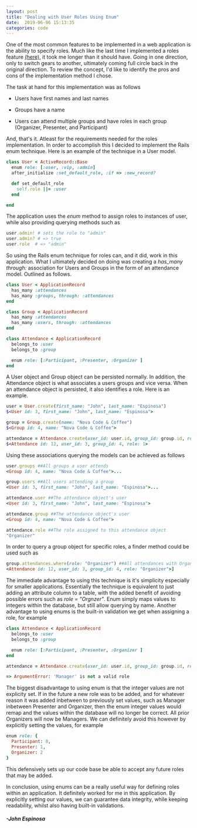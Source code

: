 ```yaml
---
layout: post
title: "Dealing with User Roles Using Enum"
date:  2019-06-06 15:13:35
categories: code
---
```


One of the most common features to be implemented in a web application is the ability to specify roles. Much like the last time I implemented a roles feature [(here)](https://github.com/johnfelixespinosa/React-Practice/tree/master/instagram-mock), it took me longer than it should have. Going in one direction, only to switch gears to another, ultimately coming full circle back in the original direction. To review the concept, I'd like to identify the pros and cons of the implementation method I chose.

The task at hand for this implementation was as follows 

- Users have first names and last names

- Groups have a name

- Users can attend multiple groups and have roles in each group (Organizer, Presenter, and Participant)

And, that's it. Atleast for the requirements needed for the roles implementation. In order to accomplish this I decided to implement the Rails enum technique. Here is an example of the technique in a User model. 

```ruby
class User < ActiveRecord::Base
  enum role: [:user, :vip, :admin]
  after_initialize :set_default_role, :if => :new_record?

  def set_default_role
    self.role ||= :user
  end

end
```
The application uses the *enum* method to assign roles to instances of user, while also providing querying methods such as 
```ruby
user.admin! # sets the role to "admin"
user.admin? # => true
user.role  # => "admin"
```

So using the Rails enum technique for roles can, and it did, work in this application. What I ultimately decided on doing was creating a *has_many through:* association for Users and Groups in the form of an attendance model. Outlined as follows. 
```ruby
class User < ApplicationRecord
  has_many :attendances
  has_many :groups, through: :attendances
end

class Group < ApplicationRecord
  has_many :attendances
  has_many :users, through: :attendances
end

class Attendance < ApplicationRecord
  belongs_to :user
  belongs_to :group

  enum role: [:Participant, :Presenter, :Organizer ]
end
```

A User object and Group object can be persisted normally. In addition, the Attendance object is what associates a users groups and vice versa. When an attendance object is persisted, it also identifies a role. Here is an example.

```ruby
user = User.create(first_name: "John", last_name: "Espinosa")
$<User id: 3, first_name: "John", last_name: "Espinosa">

group = Group.create(name: "Nova Code & Coffee")
$<Group id: 4, name: "Nova Code & Coffee">

attendance = Attendance.create(user_id: user.id, group_id: group.id, role: 1)
$<Attendance id: 12, user_id: 3, group_id: 4, role: 1>
```

Using these associations querying the models can be achieved as follows

```ruby
user.groups ##All groups a user attends
<Group id: 4, name: "Nova Code & Coffee">...

group.users ##All users attending a group
<User id: 3, first_name: "John", last_name: "Espinosa">...

attendance.user ##The attendance object's user
<User id: 3, first_name: "John", last_name: "Espinosa">

attendance.group ##The attendance object's user
<Group id: 4, name: "Nova Code & Coffee">

attendance.role ##The role assigned to this attendance object
"Organizer"
```

In order to query a group object for specific roles, a finder method could be used such as

```ruby
group.attendances.where(role: "Organizer") ##All attendances with Organizer role
<Attendance id: 12, user_id: 3, group_id: 4, role: "Organizer">]
```
The immediate advantage to using this technique is it's simplicity especially for smaller applications. Essentially the technique is equivalent to just adding an attribute column to a table, with the added benefit of avoiding possible errors such as *role = "Orgnzer"*. Enum simply maps values to integers within the database, but still allow querying by name. Another advantage to using enums is the built-in validation we get when assigning a role, for example 

```ruby
class Attendance < ApplicationRecord
  belongs_to :user
  belongs_to :group

  enum role: [:Participant, :Presenter, :Organizer ]
end

attendance = Attendance.create(user_id: user.id, group_id: group.id, role: "Manager")

=> ArgumentError: 'Manager' is not a valid role
```

The biggest disadvantage to using enum is that the integer values are not explicity set. If in the future a new role was to be added, and for whatever reason it was added inbetween to previously set values, such as Manager inbetween Presenter and Organizer, then the enum integer values would remap and the values within the database will no longer be correct. All prior Organizers will now be Managers. We can definitely avoid this however by explicitly setting the values, for example

```ruby
enum role: {
  Participant: 0,
  Presenter: 1,
  Organizer: 2
}
```

This defensively sets up our code base be able to accept any future roles that may be added. 

In conclusion, using enums can be a really useful way for defining roles within an application. It definitely worked for me in this application. By explicitly setting our values, we can guarantee data integrity, while keeping readability, whilst also having built-in validations. 




#### _-John Espinosa_  